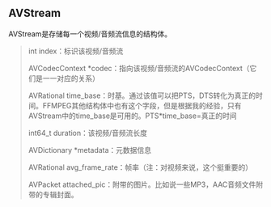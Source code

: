 ## AVStream

AVStream是存储每一个视频/音频流信息的结构体。

> int index：标识该视频/音频流
>
> AVCodecContext *codec：指向该视频/音频流的AVCodecContext（它们是一一对应的关系）
>
> AVRational time_base：时基。通过该值可以把PTS，DTS转化为真正的时间。FFMPEG其他结构体中也有这个字段，但是根据我的经验，只有AVStream中的time_base是可用的。PTS*time_base=真正的时间
>
> int64_t duration：该视频/音频流长度
>
> AVDictionary *metadata：元数据信息
>
> AVRational avg_frame_rate：帧率（注：对视频来说，这个挺重要的）
>
> AVPacket attached_pic：附带的图片。比如说一些MP3，AAC音频文件附带的专辑封面。
